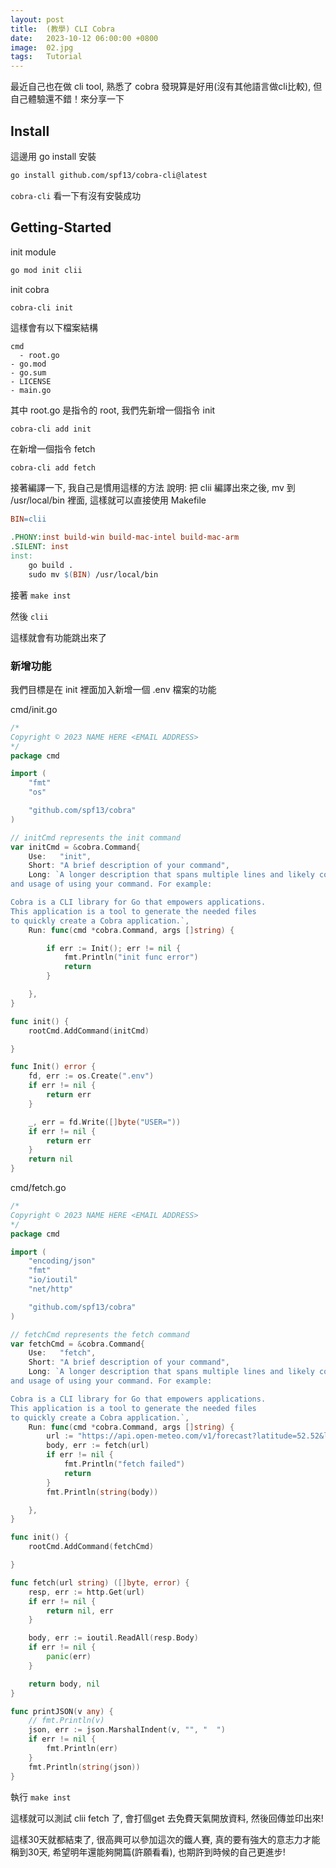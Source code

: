 ```yaml
---
layout: post
title:  (教學) CLI Cobra
date:   2023-10-12 06:00:00 +0800
image:  02.jpg
tags:   Tutorial
---
```


最近自己也在做 cli tool, 熟悉了 cobra 發現算是好用(沒有其他語言做cli比較), 但自己體驗還不錯！來分享一下



## Install
這邊用 go install 安裝
```bash
go install github.com/spf13/cobra-cli@latest
```
`cobra-cli` 看一下有沒有安裝成功

## Getting-Started
init module
```bash
go mod init clii
```

init cobra
```bash
cobra-cli init
```

這樣會有以下檔案結構
```
cmd
  - root.go
- go.mod
- go.sum
- LICENSE
- main.go
```

其中 root.go 是指令的 root, 我們先新增一個指令 init

```
cobra-cli add init
```

在新增一個指令 fetch
```
cobra-cli add fetch
```

接著編譯一下, 我自己是慣用這樣的方法
說明: 把 clii 編譯出來之後, mv 到 /usr/local/bin 裡面, 這樣就可以直接使用
Makefile
```makefile
BIN=clii

.PHONY:inst build-win build-mac-intel build-mac-arm
.SILENT: inst
inst:
	go build .
	sudo mv $(BIN) /usr/local/bin 
```

接著 `make inst`

然後 `clii`

這樣就會有功能跳出來了

### 新增功能
我們目標是在 init 裡面加入新增一個 .env 檔案的功能

cmd/init.go
```go
/*
Copyright © 2023 NAME HERE <EMAIL ADDRESS>
*/
package cmd

import (
	"fmt"
	"os"

	"github.com/spf13/cobra"
)

// initCmd represents the init command
var initCmd = &cobra.Command{
	Use:   "init",
	Short: "A brief description of your command",
	Long: `A longer description that spans multiple lines and likely contains examples
and usage of using your command. For example:

Cobra is a CLI library for Go that empowers applications.
This application is a tool to generate the needed files
to quickly create a Cobra application.`,
	Run: func(cmd *cobra.Command, args []string) {

		if err := Init(); err != nil {
			fmt.Println("init func error")
			return
		}

	},
}

func init() {
	rootCmd.AddCommand(initCmd)

}

func Init() error {
	fd, err := os.Create(".env")
	if err != nil {
		return err
	}

	_, err = fd.Write([]byte("USER="))
	if err != nil {
		return err
	}
	return nil
}

```


cmd/fetch.go
```go
/*
Copyright © 2023 NAME HERE <EMAIL ADDRESS>
*/
package cmd

import (
	"encoding/json"
	"fmt"
	"io/ioutil"
	"net/http"

	"github.com/spf13/cobra"
)

// fetchCmd represents the fetch command
var fetchCmd = &cobra.Command{
	Use:   "fetch",
	Short: "A brief description of your command",
	Long: `A longer description that spans multiple lines and likely contains examples
and usage of using your command. For example:

Cobra is a CLI library for Go that empowers applications.
This application is a tool to generate the needed files
to quickly create a Cobra application.`,
	Run: func(cmd *cobra.Command, args []string) {
		url := "https://api.open-meteo.com/v1/forecast?latitude=52.52&longitude=13.41&current=temperature_2m,windspeed_10m&hourly=temperature_2m,relativehumidity_2m,windspeed_10m"
		body, err := fetch(url)
		if err != nil {
			fmt.Println("fetch failed")
			return
		}
		fmt.Println(string(body))

	},
}

func init() {
	rootCmd.AddCommand(fetchCmd)

}

func fetch(url string) ([]byte, error) {
	resp, err := http.Get(url)
	if err != nil {
		return nil, err
	}

	body, err := ioutil.ReadAll(resp.Body)
	if err != nil {
		panic(err)
	}

	return body, nil
}

func printJSON(v any) {
	// fmt.Println(v)
	json, err := json.MarshalIndent(v, "", "  ")
	if err != nil {
		fmt.Println(err)
	}
	fmt.Println(string(json))
}

```

執行 `make inst`

這樣就可以測試 clii fetch 了, 會打個get 去免費天氣開放資料, 然後回傳並印出來!

這樣30天就都結束了, 很高興可以參加這次的鐵人賽, 真的要有強大的意志力才能稱到30天, 希望明年還能夠開篇(許願看看), 也期許到時候的自己更進步!